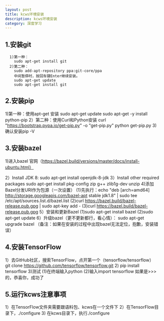 ```yaml
---
layout: post
title: kcws环境安装
description: kcws环境安装
category: 深度学习
---
```


## 1.安装git
```
  1)第一种： 
    sudo apt-get install git
  2)第二种：
    sudo add-apt-repository ppa:git-core/ppa
    中间暂停时，按回车键Enter继续安装。
    sudo apt-get update
    sudo apt-get install git  
```
## 2.安装pip
  1)第一种：使用apt-get 安装
    sudo apt-get update
    sudo apt-get -y install python-pip
  2）第二种：使用Curl和Python安装
    curl "https://bootstrap.pypa.io/get-pip.py" -o "get-pip.py"
    python get-pip.py
  3)确认安装pip -V
## 3.安装bazel
  1)进入bazel 官网（https://bazel.build/versions/master/docs/install-ubuntu.html）

  2）Install JDK 8:
     sudo apt-get install openjdk-8-jdk
  3）Install other required packages
     sudo apt-get install pkg-config zip g++ zlib1g-dev unzip
  4)添加Bazel分发URI作为包源（一次设置）
    (1)先执行：echo "deb [arch=amd64] http://storage.googleapis.com/bazel-apt stable jdk1.8" | sudo tee /etc/apt/sources.list.d/bazel.list
    (2)curl https://bazel.build/bazel-release.pub.gpg | sudo apt-key add -
    (3)curl https://bazel.build/bazel-release.pub.gpg
  5）安装和更新Bazel
    (1)sudo apt-get install bazel
    (2)sudo apt-get update
  6）升级bazel（更不更新都行，看心情）：
     sudo apt-get upgrade bazel
（备注：如果在安装的过程中出现bazel无法定位，抱歉，安装错误）
## 4.安装TensorFlow
  1）去GitHub社区，搜索TensorFlow，点开第一个（tensorflow/tensorflow）
   git clone https://github.com/tensorflow/tensorflow.git
  2) pip install tensorflow 
  3)测试
    (1)在终端输入python
    (2)输入import tensorflow
    如果是>>>的，恭喜你，成功了
## 5.运行kcws注意事项
  1）在TensorFlow文件夹需要跟语料包、kcws在一个文件下
  2）在TensorFlow目录下，./configure
  3) 在kcws目录下，执行./configure
